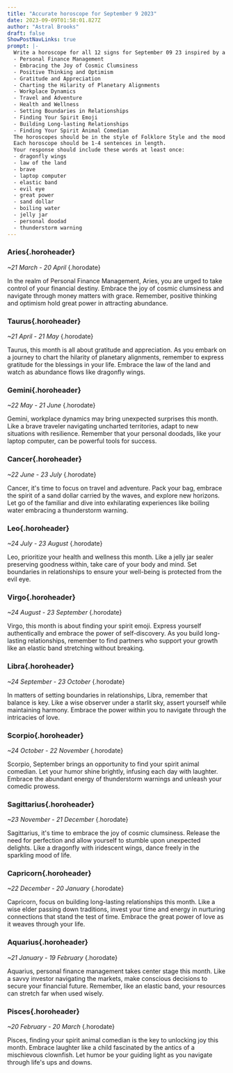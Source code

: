 ```yaml
---
title: "Accurate horoscope for September 9 2023"
date: 2023-09-09T01:58:01.827Z
author: "Astral Brooks"
draft: false
ShowPostNavLinks: true
prompt: |-
  Write a horoscope for all 12 signs for September 09 23 inspired by a different focus for each. Ensure you do not include the focus in the response:
  - Personal Finance Management
  - Embracing the Joy of Cosmic Clumsiness
  - Positive Thinking and Optimism
  - Gratitude and Appreciation
  - Charting the Hilarity of Planetary Alignments
  - Workplace Dynamics
  - Travel and Adventure
  - Health and Wellness
  - Setting Boundaries in Relationships
  - Finding Your Spirit Emoji
  - Building Long-lasting Relationships
  - Finding Your Spirit Animal Comedian
  The horoscopes should be in the style of Folklore Style and the mood of sparkling
  Each horoscope should be 1-4 sentences in length.
  Your response should include these words at least once:
  - dragonfly wings
  - law of the land
  - brave
  - laptop computer
  - elastic band
  - evil eye
  - great power
  - sand dollar
  - boiling water
  - jelly jar
  - personal doodad
  - thunderstorm warning
---
```


### Aries{.horoheader}

*~21 March - 20 April*
{.horodate}

In the realm of Personal Finance Management, Aries, you are urged to take control of your financial destiny. Embrace the joy of cosmic clumsiness and navigate through money matters with grace. Remember, positive thinking and optimism hold great power in attracting abundance.


### Taurus{.horoheader}

*~21 April - 21 May*
{.horodate}

Taurus, this month is all about gratitude and appreciation. As you embark on a journey to chart the hilarity of planetary alignments, remember to express gratitude for the blessings in your life. Embrace the law of the land and watch as abundance flows like dragonfly wings.


### Gemini{.horoheader}

*~22 May - 21 June*
{.horodate}

Gemini, workplace dynamics may bring unexpected surprises this month. Like a brave traveler navigating uncharted territories, adapt to new situations with resilience. Remember that your personal doodads, like your laptop computer, can be powerful tools for success.


### Cancer{.horoheader}

*~22 June - 23 July*
{.horodate}

Cancer, it's time to focus on travel and adventure. Pack your bag, embrace the spirit of a sand dollar carried by the waves, and explore new horizons. Let go of the familiar and dive into exhilarating experiences like boiling water embracing a thunderstorm warning.


### Leo{.horoheader}

*~24 July - 23 August*
{.horodate}

Leo, prioritize your health and wellness this month. Like a jelly jar sealer preserving goodness within, take care of your body and mind. Set boundaries in relationships to ensure your well-being is protected from the evil eye.


### Virgo{.horoheader}

*~24 August - 23 September*
{.horodate}

Virgo, this month is about finding your spirit emoji. Express yourself authentically and embrace the power of self-discovery. As you build long-lasting relationships, remember to find partners who support your growth like an elastic band stretching without breaking.


### Libra{.horoheader}

*~24 September - 23 October*
{.horodate}

In matters of setting boundaries in relationships, Libra, remember that balance is key. Like a wise observer under a starlit sky, assert yourself while maintaining harmony. Embrace the power within you to navigate through the intricacies of love.


### Scorpio{.horoheader}

*~24 October - 22 November*
{.horodate}

Scorpio, September brings an opportunity to find your spirit animal comedian. Let your humor shine brightly, infusing each day with laughter. Embrace the abundant energy of thunderstorm warnings and unleash your comedic prowess.


### Sagittarius{.horoheader}

*~23 November - 21 December*
{.horodate}

Sagittarius, it's time to embrace the joy of cosmic clumsiness. Release the need for perfection and allow yourself to stumble upon unexpected delights. Like a dragonfly with iridescent wings, dance freely in the sparkling mood of life.


### Capricorn{.horoheader}

*~22 December - 20 January*
{.horodate}

Capricorn, focus on building long-lasting relationships this month. Like a wise elder passing down traditions, invest your time and energy in nurturing connections that stand the test of time. Embrace the great power of love as it weaves through your life.


### Aquarius{.horoheader}

*~21 January - 19 February*
{.horodate}

Aquarius, personal finance management takes center stage this month. Like a savvy investor navigating the markets, make conscious decisions to secure your financial future. Remember, like an elastic band, your resources can stretch far when used wisely.


### Pisces{.horoheader}

*~20 February - 20 March*
{.horodate}

Pisces, finding your spirit animal comedian is the key to unlocking joy this month. Embrace laughter like a child fascinated by the antics of a mischievous clownfish. Let humor be your guiding light as you navigate through life's ups and downs.

